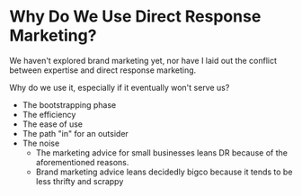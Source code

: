 # Why Do We Use Direct Response Marketing?

We haven't explored brand marketing yet, nor have I laid out the conflict between expertise and direct response marketing.


Why do we use it, especially if it eventually won't serve us?

- The bootstrapping phase
- The efficiency
- The ease of use
- The path "in" for an outsider
- The noise
	- The marketing advice for small businesses leans DR because of the aforementioned reasons.
	- Brand marketing advice leans decidedly bigco because it tends to be less thrifty and scrappy
